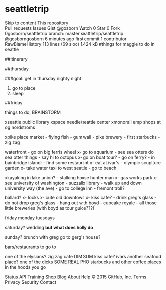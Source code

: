 # seattletrip

Skip to content
This repository  
Pull requests
Issues
Gist
 @gosborn
 Watch 0
  Star 0
 Fork 0gosborn/seattletrip
 branch: master  seattletrip/seattletrip
@gosborngosborn 6 minutes ago first commit
1 contributor
RawBlameHistory     113 lines (69 sloc)  1.424 kB
#things for maggie to do in seattle

##itinerary

##thursday

###goal: get in thursday nighty night

1. go to place
2. sleep

##friday




things to do, BRAINSTORM

xseattle public library
xspace needle/seattle center
xmonorail
emp
shops at og nordstroms





xpike place market
	- flying fish
	- gum wall
	- pike brewery
	- first starbucks
	- zig zag


waterfront
	- go on big ferris wheel
	x- go to aquarium
		- see sea otters do sea otter things
		- say hi to octopus
	x- go on boat tour?
	- go on ferry?
		- in bainbridge island:
			- find some restaurant
	x- eat at ivar's
	- olympic scuplture garden
	x- take water taxi to west seattle
		- go to beach


xkayaking in lake union?
	- stalking house hunter man
	x- gas works park
	x- see university of washington
		- suzzallo library
		- walk up and down university way (the ave)
		- go to college inn
	- fremont troll?

ballard? 
	x- locks
	x- cute old downtown
	x- kiss cafe?
		- drink greg's glass
		- do not drop greg's glass
	- hang out with boyd
	- cupcake royale
	- all those little breweries (with boyd as tour guide???)


friday
monday
tuesdays

saturday?
wedding
<strong>but what does holly do</strong>

sunday?
brunch with greg
go to gerg's house?





bars/restaurants to go to

one of the elysians?
zig zag cafe
DIM SUM
kiss cafe?
ivars
another seafood place?
one of the dicks
SOME REAL PHO
starbucks
and other coffee places in the hoods you go













Status API Training Shop Blog About Help
© 2015 GitHub, Inc. Terms Privacy Security Contact
